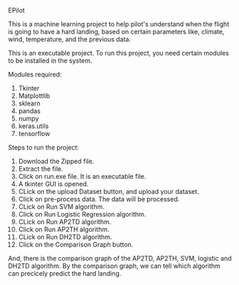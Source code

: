 EPilot

This is a machine learning project to help pilot's understand when the flight is going to have a hard landing, based on certain parameters like, climate, wind, temperature, and the previous data.

This is an executable project. To run this project, you need certain modules to be installed in the system.

Modules required:
1. Tkinter
2. Matplottlib
3. sklearn
4. pandas
5. numpy
6. keras.utils
7. tensorflow

Steps to run the project:
1. Download the Zipped file.
2. Extract the file.
3. Click on run.exe file. It is an executable file.
4. A tkinter GUI is opened.
5. CLick on the upload Dataset button, and upload your dataset.
6. Click on pre-process data. The data will be processed.
7. CLick on Run SVM algorithm.
8. Click on Run Logistic Regression algorithm.
9. CLick on Run AP2TD algorithm.
10. Click on Run AP2TH algorithm.
11. CLick on Run DH2TD algorithm.
12. Click on the Comparison Graph button.

And, there is the comparison graph of the AP2TD, AP2TH, SVM, logistic and DH2TD algorithm. 
By the comparison graph, we can tell which algorithm can precicely predict the hard landing.
